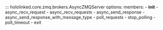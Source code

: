 ::: hololinked.core.zmq.brokers.AsyncZMQServer
    options:
        members:
            - __init__
            - async_recv_request
            - async_recv_requests
            - async_send_response
            - async_send_response_with_message_type
            - poll_requests
            - stop_polling
            - poll_timeout
            - exit